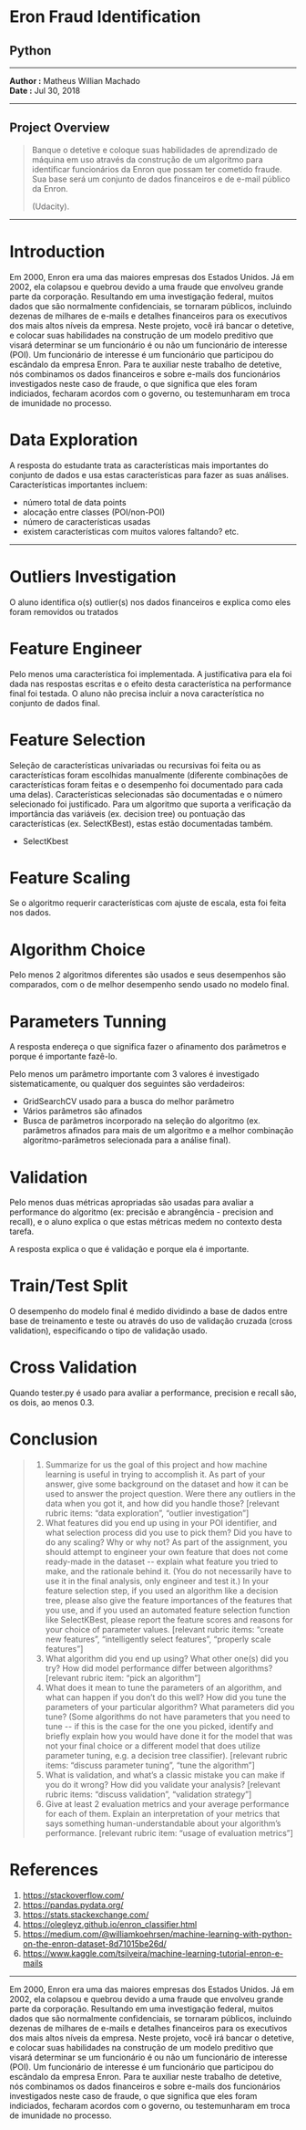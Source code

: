 Eron Fraud Identification
===

Python
---

---

**Author :** Matheus Willian Machado  
**Date :** Jul 30, 2018

---

Project Overview
---

>Banque o detetive e coloque suas habilidades de aprendizado de máquina em uso através da construção de um algoritmo para identificar funcionários da Enron que possam ter cometido fraude. Sua base será um conjunto de dados financeiros e de e-mail público da Enron.
> 
> (Udacity).

---

# Introduction

Em 2000, Enron era uma das maiores empresas dos Estados Unidos. Já em 2002, ela colapsou e quebrou devido a uma fraude que envolveu grande parte da corporação. Resultando em uma investigação federal, muitos dados que são normalmente confidenciais, se tornaram públicos, incluindo dezenas de milhares de e-mails e detalhes financeiros para os executivos dos mais altos níveis da empresa. Neste projeto, você irá bancar o detetive, e colocar suas habilidades na construção de um modelo preditivo que visará determinar se um funcionário é ou não um funcionário de interesse (POI). Um funcionário de interesse é um funcionário que participou do escândalo da empresa Enron. Para te auxiliar neste trabalho de detetive, nós combinamos os dados financeiros e sobre e-mails dos funcionários investigados neste caso de fraude, o que significa que eles foram indiciados, fecharam acordos com o governo, ou testemunharam em troca de imunidade no processo.

# Data Exploration

A resposta do estudante trata as características mais importantes do conjunto de dados e usa estas características para fazer as suas análises.
Características importantes incluem:

+ número total de data points
+ alocação entre classes (POI/non-POI)
+ número de características usadas
+ existem características com muitos valores faltando? etc.

---

# Outliers Investigation

O aluno identifica o(s) outlier(s) nos dados financeiros e explica como eles foram removidos ou tratados

# Feature Engineer

Pelo menos uma característica foi implementada. A justificativa para ela foi dada nas respostas escritas e o efeito desta característica na performance final foi testada. O aluno não precisa incluir a nova característica no conjunto de dados final.

# Feature Selection

Seleção de características univariadas ou recursivas foi feita ou as características foram escolhidas manualmente (diferente combinações de características foram feitas e o desempenho foi documentado para cada uma delas). Características selecionadas são documentadas e o número selecionado foi justificado. Para um algoritmo que suporta a verificação da importância das variáveis (ex. decision tree) ou pontuação das características (ex. SelectKBest), estas estão documentadas também.

+ SelectKbest

# Feature Scaling

Se o algoritmo requerir características com ajuste de escala, esta foi feita nos dados.

# Algorithm Choice

Pelo menos 2 algoritmos diferentes são usados e seus desempenhos são comparados, com o de melhor desempenho sendo usado no modelo final.

# Parameters Tunning

A resposta endereça o que significa fazer o afinamento dos parâmetros e porque é importante fazê-lo.

Pelo menos um parâmetro importante com 3 valores é investigado sistematicamente, ou qualquer dos seguintes são verdadeiros:

+ GridSearchCV usado para a busca do melhor parâmetro
+ Vários parâmetros são afinados
+ Busca de parâmetros incorporado na seleção do algoritmo (ex. parâmetros afinados para mais de um algoritmo e a melhor combinação algoritmo-parâmetros selecionada para a análise final).

# Validation

Pelo menos duas métricas apropriadas são usadas para avaliar a performance do algoritmo (ex: precisão e abrangência - precision and recall), e o aluno explica o que estas métricas medem no contexto desta tarefa.

A resposta explica o que é validação e porque ela é importante.

# Train/Test Split

O desempenho do modelo final é medido dividindo a base de dados entre base de treinamento e teste ou através do uso de validação cruzada (cross validation), especificando o tipo de validação usado.

# Cross Validation

Quando tester.py é usado para avaliar a performance, precision e recall são, os dois, ao menos 0.3.

# Conclusion

> 1. Summarize for us the goal of this project and how machine learning is useful in trying to accomplish it. As part of your answer, give some background on the dataset and how it can be used to answer the project question. Were there any outliers in the data when you got it, and how did you handle those?  [relevant rubric items: “data exploration”, “outlier investigation”]
> 1. What features did you end up using in your POI identifier, and what selection process did you use to pick them? Did you have to do any scaling? Why or why not? As part of the assignment, you should attempt to engineer your own feature that does not come ready-made in the dataset -- explain what feature you tried to make, and the rationale behind it. (You do not necessarily have to use it in the final analysis, only engineer and test it.) In your feature selection step, if you used an algorithm like a decision tree, please also give the feature importances of the features that you use, and if you used an automated feature selection function like SelectKBest, please report the feature scores and reasons for your choice of parameter values.  [relevant rubric items: “create new features”, “intelligently select features”, “properly scale features”]
> 1. What algorithm did you end up using? What other one(s) did you try? How did model performance differ between algorithms?  [relevant rubric item: “pick an algorithm”]
> 1. What does it mean to tune the parameters of an algorithm, and what can happen if you don’t do this well?  How did you tune the parameters of your particular algorithm? What parameters did you tune? (Some algorithms do not have parameters that you need to tune -- if this is the case for the one you picked, identify and briefly explain how you would have done it for the model that was not your final choice or a different model that does utilize parameter tuning, e.g. a decision tree classifier).  [relevant rubric items: “discuss parameter tuning”, “tune the algorithm”]
> 1. What is validation, and what’s a classic mistake you can make if you do it wrong? How did you validate your analysis?  [relevant rubric items: “discuss validation”, “validation strategy”]
> 1. Give at least 2 evaluation metrics and your average performance for each of them.  Explain an interpretation of your metrics that says something human-understandable about your algorithm’s performance. [relevant rubric item: “usage of evaluation metrics”]


# References

1. <https://stackoverflow.com/>
1. <https://pandas.pydata.org/>
1. <https://stats.stackexchange.com/>
1. <https://olegleyz.github.io/enron_classifier.html>
1. <https://medium.com/@williamkoehrsen/machine-learning-with-python-on-the-enron-dataset-8d71015be26d/>
1. <https://www.kaggle.com/tsilveira/machine-learning-tutorial-enron-e-mails>

---
Em 2000, Enron era uma das maiores empresas dos Estados Unidos. Já em 2002, ela colapsou e quebrou devido a uma fraude que envolveu grande parte da corporação. Resultando em uma investigação federal, muitos dados que são normalmente confidenciais, se tornaram públicos, incluindo dezenas de milhares de e-mails e detalhes financeiros para os executivos dos mais altos níveis da empresa. Neste projeto, você irá bancar o detetive, e colocar suas habilidades na construção de um modelo preditivo que visará determinar se um funcionário é ou não um funcionário de interesse (POI). Um funcionário de interesse é um funcionário que participou do escândalo da empresa Enron. Para te auxiliar neste trabalho de detetive, nós combinamos os dados financeiros e sobre e-mails dos funcionários investigados neste caso de fraude, o que significa que eles foram indiciados, fecharam acordos com o governo, ou testemunharam em troca de imunidade no processo.